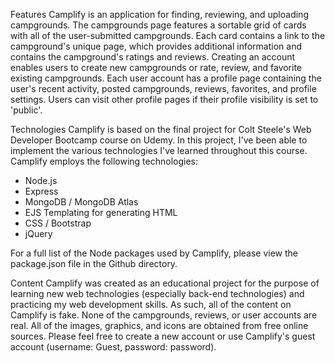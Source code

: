 Features
Camplify is an application for finding, reviewing, and uploading campgrounds. The campgrounds page features a sortable grid of cards with all of the user-submitted campgrounds. Each card contains a link to the campground's unique page, which provides additional information and contains the campground's ratings and reviews. Creating an account enables users to create new campgrounds or rate, review, and favorite existing campgrounds. Each user account has a profile page containing the user's recent activity, posted campgrounds, reviews, favorites, and profile settings. Users can visit other profile pages if their profile visibility is set to 'public'.

Technologies
Camplify is based on the final project for Colt Steele's Web Developer Bootcamp course on Udemy. In this project, I've been able to implement the various technologies I've learned throughout this course. Camplify employs the following technologies:
- Node.js
- Express
- MongoDB / MongoDB Atlas
- EJS Templating for generating HTML
- CSS / Bootstrap
- jQuery

For a full list of the Node packages used by Camplify, please view the package.json file in the Github directory.

Content
Camplify was created as an educational project for the purpose of learning new web technologies (especially back-end technologies) and practicing my web development skills. As such, all of the content on Camplify is fake. None of the campgrounds, reviews, or user accounts are real. All of the images, graphics, and icons are obtained from free online sources. Please feel free to create a new account or use Camplify's guest account (username: Guest, password: password).